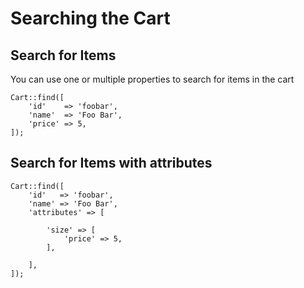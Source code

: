 # Searching the Cart

## Search for Items

You can use one or multiple properties to search for items in the cart

	Cart::find([
		'id'    => 'foobar',
		'name'  => 'Foo Bar',
		'price' => 5,
	]);

## Search for Items with attributes

	Cart::find([
		'id'   => 'foobar',
		'name' => 'Foo Bar',
		'attributes' => [

			'size' => [
				'price' => 5,
			],

		],
	]);
